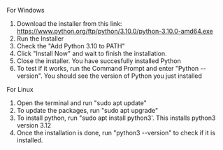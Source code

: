 For Windows
1. Download the installer from this link: https://www.python.org/ftp/python/3.10.0/python-3.10.0-amd64.exe
2. Run the Installer
3. Check the "Add Python 3.10 to PATH"
4. Click "Install Now" and wait to finish the installation.
5. Close the installer. You have succesfully installed Python
6. To test if it works, run the Command Prompt and enter "Python --version". You should see the version of Python you just installed

For Linux
1. Open the terminal and run "sudo apt update"
2. To update the packages, run "sudo apt upgrade"
3. To install python, run "sudo apt install python3'. This installs python3 version 3.12
4. Once the installation is done, run "python3 --version" to check if it is installed.
